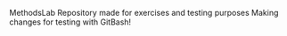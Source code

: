 MethodsLab
Repository made for exercises and testing purposes
Making changes for testing with GitBash!